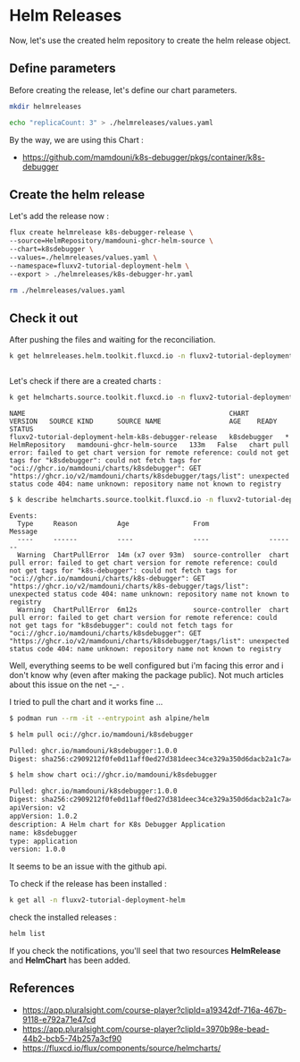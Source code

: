 # Helm Releases

Now, let's use the created helm repository to create the helm release object.

## Define parameters

Before creating the release, let's define our chart parameters.

```bash 
mkdir helmreleases
```

```bash 
echo "replicaCount: 3" > ./helmreleases/values.yaml
```

By the way, we are using this Chart :
- https://github.com/mamdouni/k8s-debugger/pkgs/container/k8s-debugger

## Create the helm release

Let's add the release now :
```bash
flux create helmrelease k8s-debugger-release \
--source=HelmRepository/mamdouni-ghcr-helm-source \
--chart=k8sdebugger \
--values=./helmreleases/values.yaml \
--namespace=fluxv2-tutorial-deployment-helm \
--export > ./helmreleases/k8s-debugger-hr.yaml
```

```bash
rm ./helmreleases/values.yaml
```

## Check it out

After pushing the files and waiting for the reconciliation.

```bash
k get helmreleases.helm.toolkit.fluxcd.io -n fluxv2-tutorial-deployment-helm
```

```text
```

Let's check if there are a created charts :

```bash
k get helmcharts.source.toolkit.fluxcd.io -n fluxv2-tutorial-deployment-helm
```

```text
NAME                                                   CHART         VERSION   SOURCE KIND      SOURCE NAME                 AGE    READY   STATUS
fluxv2-tutorial-deployment-helm-k8s-debugger-release   k8sdebugger   *         HelmRepository   mamdouni-ghcr-helm-source   133m   False   chart pull error: failed to get chart version for remote reference: could not get tags for "k8sdebugger": could not fetch tags for "oci://ghcr.io/mamdouni/charts/k8sdebugger": GET "https://ghcr.io/v2/mamdouni/charts/k8sdebugger/tags/list": unexpected status code 404: name unknown: repository name not known to registry
```

```bash
$ k describe helmcharts.source.toolkit.fluxcd.io -n fluxv2-tutorial-deployment-helm
```

```text
Events:
  Type     Reason          Age                From               Message
  ----     ------          ----               ----               -------
  Warning  ChartPullError  14m (x7 over 93m)  source-controller  chart pull error: failed to get chart version for remote reference: could not get tags for "k8s-debugger": could not fetch tags for "oci://ghcr.io/mamdouni/charts/k8s-debugger": GET "https://ghcr.io/v2/mamdouni/charts/k8s-debugger/tags/list": unexpected status code 404: name unknown: repository name not known to registry
  Warning  ChartPullError  6m12s              source-controller  chart pull error: failed to get chart version for remote reference: could not get tags for "k8sdebugger": could not fetch tags for "oci://ghcr.io/mamdouni/charts/k8sdebugger": GET "https://ghcr.io/v2/mamdouni/charts/k8sdebugger/tags/list": unexpected status code 404: name unknown: repository name not known to registry
```

Well, everything seems to be well configured but i'm facing this error and i don't know why (even after making the package public).
Not much articles about this issue on the net -_- .

I tried to pull the chart and it works fine ...

```bash
$ podman run --rm -it --entrypoint ash alpine/helm

$ helm pull oci://ghcr.io/mamdouni/k8sdebugger

Pulled: ghcr.io/mamdouni/k8sdebugger:1.0.0
Digest: sha256:c2909212f0fe0d11aff0ed27d381deec34ce329a350d6dacb2a1c7a4c09223b6

$ helm show chart oci://ghcr.io/mamdouni/k8sdebugger

Pulled: ghcr.io/mamdouni/k8sdebugger:1.0.0
Digest: sha256:c2909212f0fe0d11aff0ed27d381deec34ce329a350d6dacb2a1c7a4c09223b6
apiVersion: v2
appVersion: 1.0.2
description: A Helm chart for K8s Debugger Application
name: k8sdebugger
type: application
version: 1.0.0
```

It seems to be an issue with the github api.


To check if the release has been installed :

```bash
k get all -n fluxv2-tutorial-deployment-helm
```

check the installed releases :

```bash
helm list
```

If you check the notifications, you'll seel that two resources **HelmRelease** and **HelmChart** has been added.

## References
- https://app.pluralsight.com/course-player?clipId=a19342df-716a-467b-9118-e792a71e47cd
- https://app.pluralsight.com/course-player?clipId=3970b98e-bead-44b2-bcb5-74b257a3cf90
- https://fluxcd.io/flux/components/source/helmcharts/